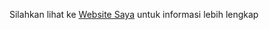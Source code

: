 Silahkan lihat ke
[Website Saya](http://cyzeropsiswaproject.epizy.com "Websitenya Saya")
untuk informasi lebih lengkap
